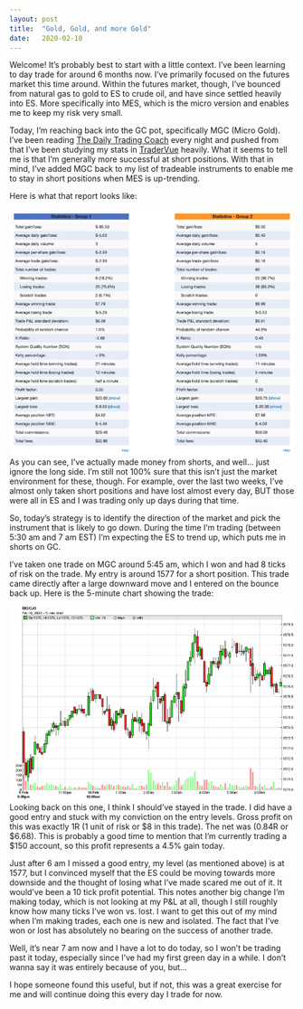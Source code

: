 ```yaml
---
layout:	post
title:	"Gold, Gold, and more Gold"
date:	2020-02-10
---
```


Welcome! It’s probably best to start with a little context. I’ve been learning to day trade for around 6 months now. I’ve primarily focused on the futures market this time around. Within the futures market, though, I’ve bounced from natural gas to gold to ES to crude oil, and have since settled heavily into ES. More specifically into MES, which is the micro version and enables me to keep my risk very small.

Today, I’m reaching back into the GC pot, specifically MGC (Micro Gold). I’ve been reading [The Daily Trading Coach](https://amzn.to/3bArjLs) every night and pushed from that I’ve been studying my stats in [TraderVue](http://bit.ly/2w5m7il) heavily. What it seems to tell me is that I’m generally more successful at short positions. With that in mind, I’ve added MGC back to my list of tradeable instruments to enable me to stay in short positions when MES is up-trending.

Here is what that report looks like:

![](/img/1*aPqM6O5OeRsJBPUhK5zmDg.png)As you can see, I’ve actually made money from shorts, and well… just ignore the long side. I’m still not 100% sure that this isn’t just the market environment for these, though. For example, over the last two weeks, I’ve almost only taken short positions and have lost almost every day, BUT those were all in ES and I was trading only up days during that time.

So, today’s strategy is to identify the direction of the market and pick the instrument that is likely to go down. During the time I’m trading (between 5:30 am and 7 am EST) I’m expecting the ES to trend up, which puts me in shorts on GC.

I’ve taken one trade on MGC around 5:45 am, which I won and had 8 ticks of risk on the trade. My entry is around 1577 for a short position. This trade came directly after a large downward move and I entered on the bounce back up. Here is the 5-minute chart showing the trade:

![](/img/1*MPacD11FKW7ghb2EnbkMRQ.png)Looking back on this one, I think I should’ve stayed in the trade. I did have a good entry and stuck with my conviction on the entry levels. Gross profit on this was exactly 1R (1 unit of risk or $8 in this trade). The net was (0.84R or $6.68). This is probably a good time to mention that I’m currently trading a $150 account, so this profit represents a 4.5% gain today.

Just after 6 am I missed a good entry, my level (as mentioned above) is at 1577, but I convinced myself that the ES could be moving towards more downside and the thought of losing what I’ve made scared me out of it. It would’ve been a 10 tick profit potential. This notes another big change I’m making today, which is not looking at my P&L at all, though I still roughly know how many ticks I’ve won vs. lost. I want to get this out of my mind when I’m making trades, each one is new and isolated. The fact that I’ve won or lost has absolutely no bearing on the success of another trade.

Well, it’s near 7 am now and I have a lot to do today, so I won’t be trading past it today, especially since I’ve had my first green day in a while. I don’t wanna say it was entirely because of you, but…

I hope someone found this useful, but if not, this was a great exercise for me and will continue doing this every day I trade for now.
